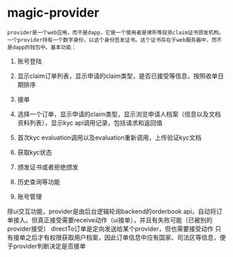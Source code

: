 # magic-provider
	provider是一个web应用，而不是dapp，它是一个使用者是律所等投资claim证书颁发机构。一个provider持有一个数字身份，以这个身份签发证书。这个证书存在于web服务器中，而不是dapp的钱包中。基本功能：
	
 1. 账号登陆
 2. 显示claim订单列表，显示申请的claim类型，是否已接受等信息，按照收单日期排序
 3. 接单
 4. 选择一个订单，显示申请的claim类型，显示浏览申请人档案（信息以及文档资料列表），显示kyc api调用记录，包括请求和返回值
 5. 首次kyc evaluation调用以及evaluation重新调用，上传验证kyc文档
 
 6. 获取kyc状态
 7. 颁发证书或者拒绝颁发
 8. 历史查询等功能
 9. 账号管理
 
 除ui交互功能，provider是由后台逻辑轮询backend的orderbook api，自动将订单接入。但真正接受需要receive动作（ui接单），并且有失败可能（已被别的provider接受）
 directTo订单是定向发送给某个provider，但也需要接受动作
 只有接单之后才有权限获取用户档案，因此订单信息中应有国家、司法区等信息，便于provider判断决定是否接单



